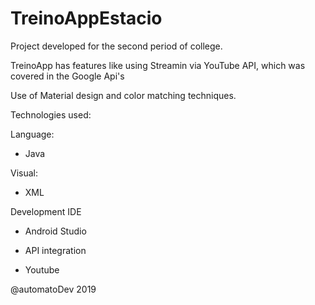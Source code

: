 # TreinoAppEstacio
Project developed for the second period of college.


TreinoApp has features like using Streamin via YouTube API, which was covered in the Google Api's

Use of Material design and color matching techniques.

Technologies used:

Language:
* Java

Visual:
* XML

Development IDE
* Android Studio

* API integration
* Youtube

@automatoDev
2019
